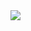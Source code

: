 <img src="https://i.pinimg.com/originals/e5/93/ab/e593ab0589d5f1b389e4dfbcce2bce20.gif" align="right" />

